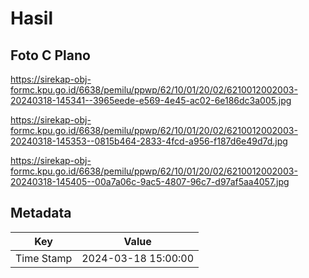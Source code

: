 # Hasil

## Foto C Plano

https://sirekap-obj-formc.kpu.go.id/6638/pemilu/ppwp/62/10/01/20/02/6210012002003-20240318-145341--3965eede-e569-4e45-ac02-6e186dc3a005.jpg

https://sirekap-obj-formc.kpu.go.id/6638/pemilu/ppwp/62/10/01/20/02/6210012002003-20240318-145353--0815b464-2833-4fcd-a956-f187d6e49d7d.jpg

https://sirekap-obj-formc.kpu.go.id/6638/pemilu/ppwp/62/10/01/20/02/6210012002003-20240318-145405--00a7a06c-9ac5-4807-96c7-d97af5aa4057.jpg


## Metadata

| Key        | Value               |
| ---------- | ------------------- |
| Time Stamp | 2024-03-18 15:00:00 |



